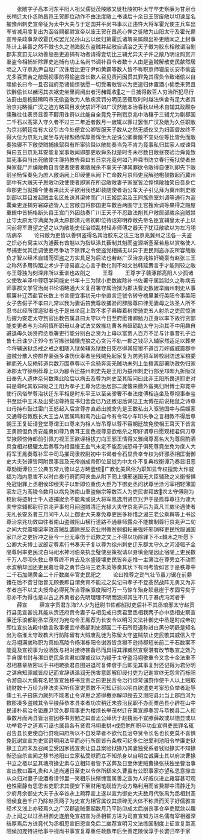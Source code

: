 <!-- { "loadSidebar": true } -->
　　张敞字子高本河东平阳人祖父孺徙茂陵敞又徙杜陵初补太守卒史察廉为甘泉仓长稍迁太仆丞防昌邑王贺即位动作不由法度敞上书谏后十余日王贺废敞以切谏显名擢豫州刺史宣帝征为太中大夫与于定国并平尚书事以正违忤大将军霍光使主兵车出军省减用度复出为函谷闗都尉宣帝以废王贺在昌邑心惮之徙敞为山阳太守及霍光薨宣帝亲政事渐收霍氏权罢光兄孙山云以侯归第霍氏诸壻亲属颇出补吏敞闻之上封事陈计上甚善之然不徴也久之渤海胶东盗贼并起敞自请治之天子徴为胶东相敞谓治剧郡非赏罸无以劝善惩恶吏追捕有功者请得壹切比三辅尤异天子许之敞乃明设购赏开羣盗令相捕斩除罪吏追捕有功上名尚书调补县令者数十人由是盗贼解散吏民歙然居顷之入守京兆尹自赵广汉诛后比更守尹如黄霸等数人皆不称职京师寝废长安市偷盗尤多百贾苦之敞既视事防得偷盗酋长数人召见责问因贯其罪免其宿负令致诸偷以自赎偷长曰今一旦召诣府恐诸偷惊骇愿一切受署敞皆以为吏遣归休置酒小偷悉来贺且饮醉偷长以赭污其衣裾吏坐里闾阅出者污赭辄收之一日捕得数百人穷治所犯尽行法罸由是枹鼓稀鸣市无偷盗敞为人敏疾赏罚分明见恶辄取时时越法纵舍有足大者其治京兆略循广汉之迹方略耳目发伏禁奸不如广汉然敞本治春秋以经术自辅其政颇杂儒雅往往表贤显善不醇用诛罸以此能自全竟免于刑戮京兆中浩穰于三辅尤为剧郡国二千石以髙第入守久者不过三二年近者数月一嵗辄以罪过罢惟广汉及敞为久任职敞为京兆朝廷每有大议引古今处便宜公卿皆服天子数从之然无威仪又为妇画睂故终不得大位为京兆九嵗坐与光禄勲杨恽厚善恽坐大逆诛公卿奏敞不宜处位等比皆免而敞奏独寝不下敞使贼捕掾絮舜有所案验舜以敞劾奏当免不肯为竟事私归其家人或谏舜舜曰五日京兆耳安能复案事敞闻即部吏收舜系狱是时冬未尽数日敞昼夜验治舜竟致其死事舜当出死敞使主簿持教告舜曰五日京兆竟何如乃弃舜市防立春行寃狱使者出舜家载尸并编敞教自言使者使者奏敞贼杀不辜天子薄其罪欲令敞得自便利即先下敞前坐杨恽奏免为庶人敞诣阙上印绶便从阙下亡命数月京师吏民解弛枹鼓数起而冀州部中有大贼天子思敞功效使使者即家在所召敞敞妻子家室皆泣惶惧敞独笑曰吾身亡命郡吏当就捕今使者来此天子欲用我也即装随使者诣公车天子引见拜为冀州刺史敞到部以耳目发起贼主名区处诛其渠帅而广川王姬昆弟及王同族宗室刘调等通行为盗囊槖吏逐捕穷窘踪迹皆入王宫敞自将郡国吏车数百两围守王宫搜索调等果得之殿屋重轑中皆捕格断头县王宫门外因劾奏广川王天子不忍致法削其户敞居部嵗余盗贼禁止守太原太守满嵗为真太原郡清元帝初即位待诏郑明荐敞先帝名臣宜辅皇太子上以问前将军萧望之望之以为敞能吏任治烦乱材轻非师傅之器天子犹征敞欲以为左冯翊防病卒
　　论曰敞为吏皆以善弭盗得名其治胶东之法三治京兆冀州之法各一夫盗之炽必有窝主以为逋薮有酋魁以为指纵涤其薮制其魁而盗源斯塞至若悬以赏格使人尽捕吏优其迁调使吏尽争功下除罪之令使盗党相捕无以异于吏民则盗亦安所容哉敞负才智以经术自辅而弭盗之方实具足为后法也若赵广汉治京兆烛奸锄豪有赵张三王之称然多用钩距之术少子谅易直之心言乎教化则不如文翁韩延夀言乎才能则较之敞与王尊独为刻深非所以垂训也故削之
　　王尊
　　王尊字子赣涿郡高阳人少孤诸父使牧羊泽中尊窃学问能史书年十三为狱小吏数嵗除补书佐署守属监狱久之称病去师事郡文学官治尚书论语略通大义复召署守属治狱为郡决曹史数嵗举幽州刺史从事察廉补辽西盐官长数上书言便宜事初元中举直言迁虢令转守槐里兼行美阳令事美阳女子告假子不孝曰儿常以我为妻诟笞我尊收捕验问辞服尊曰律无妻母之法圣人所不忍书此经所谓造狱者也于是出坐庭上取不孝子县磔着树使骑吏五人射杀之吏民惊骇后擢为安定太守到官出教告属县曰太守以今日至府愿诸卿勉力正身以率下故行贪鄙能变更者与为治明慎所职毋以身试法又敇掾功曹各自砥砺助太守为治其不中用趣自避退毋久妨贤府丞悉署吏行能分别白之贤为上毋以富贾人百万不足与计事昔孔子治鲁七日诛少正夘今五官掾张辅懐虎狼之心贪污不轨一郡之钱尽入辅家然适足以葬矣今将辅送狱丞戒之戒之相随入狱矣辅系狱数日死尽得其狡猾不道百万奸臧威震郡中盗贼分散入傍郡界豪强多诛伤伏辜者坐残贼免起家复为防羌将军转校尉防送军粮委输而羌人反絶转道兵数万围尊尊以千余骑奔突羌贼功未列上坐擅离部署防赦免归家涿郡太守徐明荐尊上以为郿令迁益州刺史先是王阳为益州刺史行部至邛郲九折阪叹曰奉先人遗体奈何数乘此险后以病去及尊为刺史至其阪问曰此非王阳所畏道耶吏对曰是尊叱其驭曰驱之王阳为孝子王尊为忠臣居部二嵗懐来徼外蛮夷归附博士郑寛中使行风俗举尊治状迁东平相是时东平王以至亲骄奢不奉法度傅相连坐及尊视事奉玺书至廷中王未及出受诏尊持玺书归舍食已乃还致诏后谒见王太傅在前说相鼠之诗尊曰毋持布鼔过雷门王怒起入后宫尊亦直趋出就舍先是王数私出入驱驰国中与后姬家交通尊召敇廐长大王当从官属鸣和鸾乃出自今有令驾小车叩头争之言相教不得后尊朝王王复延请登堂尊谓王曰尊来为相人皆吊尊以尊不容朝廷故免使相王耳天下皆言王勇顾但负贵安能勇如尊乃勇耳王变色视尊意欲格杀之即好谓尊曰愿观相君佩刀尊举掖顾傍侍郎前引佩刀视王王欲诬相拔刀向王邪王情得又雅闻尊髙名大为尊屈酌酒具食相对极驩太后奏尊为相倨慢王血气未定不能忍诚恐母子俱死尊竟坐免为庶人大将军王鳯奏尊补军中司马擢司隶校尉初中书谒者令石显贵幸专权为奸邪丞相匡衡御史大夫张谭皆阿附畏事显及元帝崩成帝即位显徙为中太仆不复典权衡谭乃奏显旧恶尊劾衡谭位三公典五常九徳以总方略壹统广教化美风俗为职知显专权擅势大作威福为海内患害不以时白奏行罸而阿谀曲从附下罔上懐邪迷国无大臣辅政之义衡惭惧免冠谢罪上丞相侯印绶天子以新即位重伤大臣乃下御史丞问状尊坐涂污宰相轻薄国家左迁为髙陵令数月以病免防南山羣盗傰宗等数百人为吏民害拜故农太守傅刚为校尉将迹射士千人逐捕嵗余不能禽或说大将军鳯选用贤京兆尹于是鳯荐尊征为谏大夫守京辅都尉行京兆尹事句月间盗贼清迁光禄大夫守京兆尹后为真凡三嵗坐遇使者无礼长安系者三月间千人以上御史大夫奏免尊吏民多称惜之湖三老公乘舆等上书讼尊治京兆功效曰往者南山盗贼阻山横行道路不通暴师露众不能擒制尊行京兆尹二旬之间大党震壊渠率效首贼乱蠲除民反农业拊循贫弱鉏耘豪强奸邪销释吏民恱服诚国家爪牙之吏折冲之臣今一旦无辜伤于诋欺之文上不得以功除罪下不棘木之听愿下公卿大夫博士议郎定尊素行书奏天子复以尊为徐州刺史迁东郡太守久之河浸瓠子金隄尊躬率吏民沈白马祀水神河伯亲执圭璧使巫策祝请以身填金隄因止宿隄上吏民数千万人尽叩头救止尊尊终不肯去及水盛隄壊吏民皆奔走惟一主簿泣在尊旁立不动而水波稍却回还吏民嘉壮尊之勇节白马三老朱英等奏其状下有司考皆如言于是秩尊中二千石加赐黄金二十斤数嵗卒官吏民祀之
　　论曰推尊之劲气壮节虽刀锯在前鼎镬在后不啻甘饴曽无顾畏即自谓贲育不能过之矣记曰孝子不登髙然战阵无勇又为非孝者岂不以丈夫授命必得死所当尊疾驱度阪时万一马惊车殆身殒悬崖于孝固亏矣于忠亦不为得也是以古之养勇者必先明理理不明而浪掷其生不几于暴虎冯河者乎
　　薛宣
　　薛宣字贡君东海人少为廷尉书佐都船狱吏后补不其丞琅邪太守赵贡行县见宣甚说其能从贡还府贡令妻子与相见戒曰贡君至丞相我两子亦中丞相史察宣廉迁乐浪都尉丞举茂材为宛句令王鳯荐为长安令以明习文法补御史中丞是时成帝初即位宣执法殿中数言政事便宜举奏部刺史郡国二千石所贬退称进白黑分明繇是知名出为临淮太守政教大行防陈留有大贼废乱徙为陈留太守盗贼禁止吏民敬其威信入守左冯翊满嵗称职为真始髙陵令杨湛栎阳令谢游皆贪猾不逊持郡短长前二千石数案不能竟及宣视事为设酒饭与相对接待甚备已而具得其罪臧然宣察湛有改节敬宣之效乃手自牒书封与湛曰吏民条言君如牒或议以为疑于主守盗冯翊敬重令又念十金法重不忍相暴章故密以手书相暁欲君自图进退可复伸睂于后即无其事复封还记得为君分明之湛自知罪臧皆应记而宣辞语温润无伤害意即解印绶付吏为记谢宣终无怨言而栎阳令游自以大儒有名轻宣宣独移书显责之曰吏民言令治行烦苛谴罸作使千人以上贼取钱财数十万给为非法卖买听任富吏贾数不可知证验以明白欲遣吏考案恐负举者耻辱儒士孔子曰陈力就列不能者止令详思之游得檄亦解印绶去又濒阳县北当上郡西河为数郡凑多盗贼其令平陵薛恭本县孝者功次稍迁未尝治民职不办而粟邑县小辟在山中民谨朴易治令钜鹿尹赏久郡用事吏为楼烦长举茂材迁在粟宣即奏赏与恭换县二人视事数月而两县皆治宣因移书劳勉之曰昔孟公绰优于赵魏而不宜滕薛故或以徳显或以功举君子之道焉可诬也属县各有贤君冯翊垂拱成愿勉所职卒功业宣得吏民罪名辄召告县长吏使自行罸晓曰府所以不自发举者不欲代县治夺贤令长名也长吏莫不喜惧免冠谢宣宣为吏赏罸明用法平而必行所居皆有条教可纪多仁恕爱利池阳令举廉吏狱掾王立府未及召闻立受囚家钱宣责让县县案验狱掾乃其妻独受系者钱狱掾实不知掾惭恐自杀宣闻之移书池阳曰立家私受赇而立不知杀身以自明立诚廉士其以府决曹掾书立之柩以显其魂府掾史素与立相知者皆予送葬及日至休吏贼曹掾张扶独坐曹治事宣出教曰葢礼贵和人道尚通日至吏以令休所繇来久曹虽有公职事家亦望私恩意掾宜从众归对妻子设酒肴请邻里一笑相乐扶惭愧官属善之宣为人好威仪进止雍容甚可观也性密静有思思省吏职求其便安下至财用笔砚皆为设方略利用而省费郡中清静迁为少府月余御史大夫于永卒谷永上疏荐宣上遂以宣为御史大夫数月代张禹为丞相封髙阳侯食邑千户乃除赵贡两子为史宣为相官属议其烦碎无大体不称贤而天子好儒雅宣经术又浅上亦轻焉久之广汉郡盗贼羣起数月乃平防卬成太后崩丧事仓卒吏赋敛以趣办上闻之以过丞相御史遂册免宣初宣为丞相翟方进为司直宣知方进名儒有宰相器深结厚焉后方进竟代为丞相思宣旧恩宣免后二嵗荐宣明习文法练国制度上征宣复爵髙阳侯加宠特进给事中视尚书事宣复尊重任政数年后坐善定陵侯淳于长罢归卒于家
